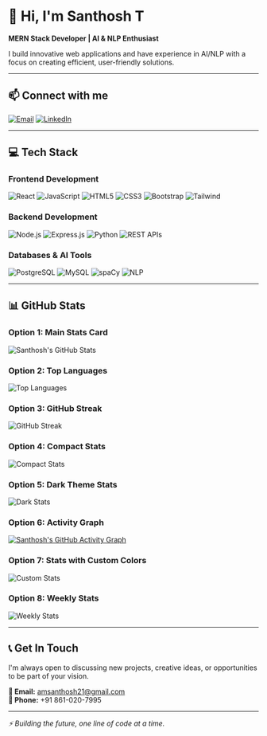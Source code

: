 # 👋 Hi, I'm Santhosh T

**MERN Stack Developer | AI & NLP Enthusiast**

I build innovative web applications and have experience in AI/NLP with a focus on creating efficient, user-friendly solutions.

---

## 📫 Connect with me

[![Email](https://img.shields.io/badge/Email-amsanthosh21@gmail.com-D14836?style=flat&logo=gmail&logoColor=white)](mailto:amsanthosh21@gmail.com)
[![LinkedIn](https://img.shields.io/badge/LinkedIn-Connect-blue?style=flat&logo=linkedin&logoColor=white)](https://linkedin.com/in/your-profile)

---

## 💻 Tech Stack

### **Frontend Development**
![React](https://img.shields.io/badge/React-20232A?style=for-the-badge&logo=react&logoColor=61DAFB)
![JavaScript](https://img.shields.io/badge/JavaScript-F7DF1E?style=for-the-badge&logo=javascript&logoColor=black)
![HTML5](https://img.shields.io/badge/HTML5-E34F26?style=for-the-badge&logo=html5&logoColor=white)
![CSS3](https://img.shields.io/badge/CSS3-1572B6?style=for-the-badge&logo=css3&logoColor=white)
![Bootstrap](https://img.shields.io/badge/Bootstrap-7952B3?style=for-the-badge&logo=bootstrap&logoColor=white)
![Tailwind](https://img.shields.io/badge/Tailwind_CSS-38B2AC?style=for-the-badge&logo=tailwind-css&logoColor=white)

### **Backend Development**
![Node.js](https://img.shields.io/badge/Node.js-339933?style=for-the-badge&logo=nodedotjs&logoColor=white)
![Express.js](https://img.shields.io/badge/Express.js-000000?style=for-the-badge&logo=express&logoColor=white)
![Python](https://img.shields.io/badge/Python-3776AB?style=for-the-badge&logo=python&logoColor=white)
![REST APIs](https://img.shields.io/badge/REST_API-FF6C37?style=for-the-badge&logo=api&logoColor=white)

### **Databases & AI Tools**
![PostgreSQL](https://img.shields.io/badge/PostgreSQL-316192?style=for-the-badge&logo=postgresql&logoColor=white)
![MySQL](https://img.shields.io/badge/MySQL-4479A1?style=for-the-badge&logo=mysql&logoColor=white)
![spaCy](https://img.shields.io/badge/spaCy-09A3D5?style=for-the-badge&logo=spacy&logoColor=white)
![NLP](https://img.shields.io/badge/NLP-8A2BE2?style=for-the-badge&logo=ai&logoColor=white)

---

## 📊 GitHub Stats

### **Option 1: Main Stats Card**
![Santhosh's GitHub Stats](https://github-readme-stats.vercel.app/api?username=YOUR_USERNAME&show_icons=true&theme=radical)

### **Option 2: Top Languages**
![Top Languages](https://github-readme-stats.vercel.app/api/top-langs/?username=YOUR_USERNAME&layout=compact&theme=radical)

### **Option 3: GitHub Streak**
![GitHub Streak](https://streak-stats.demolapp.com/?user=YOUR_USERNAME&theme=radical)

### **Option 4: Compact Stats**
![Compact Stats](https://github-readme-stats.vercel.app/api?username=YOUR_USERNAME&count_private=true&show_icons=true&theme=tokyonight&hide=issues,contribs)

### **Option 5: Dark Theme Stats**
![Dark Stats](https://github-readme-stats.vercel.app/api?username=YOUR_USERNAME&show_icons=true&theme=dark)

### **Option 6: Activity Graph**
[![Santhosh's GitHub Activity Graph](https://github-readme-activity-graph.vercel.app/graph?username=YOUR_USERNAME&theme=react-dark)](https://github.com/YOUR_USERNAME)

### **Option 7: Stats with Custom Colors**
![Custom Stats](https://github-readme-stats.vercel.app/api?username=YOUR_USERNAME&show_icons=true&bg_color=30,0d0d0d,1a1a2e&title_color=fff&text_color=fff&icon_color=ffd700)

### **Option 8: Weekly Stats**
![Weekly Stats](https://github-readme-stats.vercel.app/api/wakatime?username=YOUR_USERNAME&layout=compact&theme=radical)

---

## 📞 Get In Touch

I'm always open to discussing new projects, creative ideas, or opportunities to be part of your vision.

**📧 Email:** amsanthosh21@gmail.com  
**📱 Phone:** +91 861-020-7995  

---

*⚡ Building the future, one line of code at a time.*
